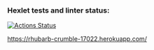 ### Hexlet tests and linter status:
[![Actions Status](https://github.com/ddm14159/php-project-lvl3/workflows/hexlet-check/badge.svg)](https://github.com/ddm14159/php-project-lvl3/actions)

https://rhubarb-crumble-17022.herokuapp.com/
